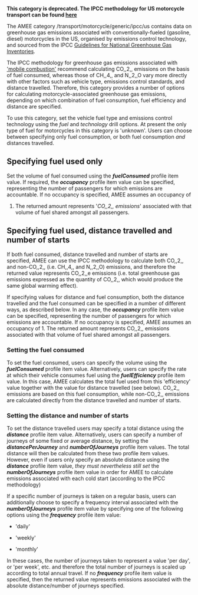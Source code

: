 **This category is deprecated. The IPCC methodology for US motorcycle
transport can be found
[here](US_road_transport_with_alternative_fuels_by_IPCC)**

The AMEE category /transport/motorcycle/generic/ipcc/us contains data on
greenhouse gas emissions associated with conventionally-fueled
(gasoline, diesel) motorcycles in the US, organised by emissions control
technology, and sourced from the IPCC [Guidelines for National
Greenhouse Gas Inventories](http://www.ipcc-nggip.iges.or.jp/).

The IPCC methodology for greenhouse gas emissions associated with
['mobile
combustion'](http://www.ipcc-nggip.iges.or.jp/public/2006gl/pdf/2_Volume2/V2_3_Ch3_Mobile_Combustion.pdf)
recommend calculating CO,,2,, emissions on the basis of fuel consumed,
whereas those of CH,,4,, and N,,2,,O vary more directly with other
factors such as vehicle type, emissions control standards, and distance
travelled. Therefore, this category provides a number of options for
calculating motorcycle-associated greenhouse gas emissions, depending on
which combination of fuel consumption, fuel efficiency and distance are
specified.

To use this category, set the vehicle fuel type and emissions control
technology using the *fuel* and *technology* drill options. At present
the only type of fuel for motorcycles in this category is 'unknown'.
Users can choose between specifying only fuel consumption, or both fuel
consumption *and* distances travelled.

## Specifying fuel used only

Set the volume of fuel consumed using the ***fuelConsumed*** profile
item value. If required, the ***occupancy*** profile item value can be
specified, representing the number of passengers for which emissions are
accountable. If no occupancy is specified, AMEE assumes an occupancy of
1. The returned amount represents '*CO,,2,, emissions*' associated with
that volume of fuel shared amongst all passengers.

## Specifying fuel used, distance travelled and number of starts

If both fuel consumed, distance travelled and number of starts are
specified, AMEE can use the IPCC methodology to calculate both CO,,2,,
and non-CO,,2,, (i.e. CH,,4,, and N,,2,,O) emissions, and therefore the
returned value represents CO,,2,,e emissions (i.e. total greenhouse gas
emissions expressed as the quantity of CO,,2,, which would produce the
same global warming effect).

If specifying values for distance and fuel consumption, both the
distance travelled and the fuel consumed can be specified in a number of
different ways, as described below. In any case, the ***occupancy***
profile item value can be specified, representing the number of
passengers for which emissions are accountable. If no occupancy is
specified, AMEE assumes an occupancy of 1. The returned amount
represents CO,,2,, emissions associated with that volume of fuel shared
amongst all passengers.

### Setting the fuel consumed

To set the fuel consumed, users can specify the volume using the
***fuelConsumed*** profile item value. Alternatively, users can specify
the rate at which their vehicle consumes fuel using the
***fuelEfficiency*** profile item value. In this case, AMEE calculates
the total fuel used from this 'efficiency' value together with the value
for distance travelled (see below). CO,,2,, emissions are based on this
fuel consumption, while non-CO,,2,, emissions are calculated directly
from the distance travelled and number of starts.

### Setting the distance and number of starts

To set the distance travelled users may specify a total distance using
the ***distance*** profile item value. Alternatively, users can specify
a number of journeys of some fixed or average distance, by setting the
***distancePerJourney*** and ***numberOfJourneys*** profile item values.
The total distance will then be calculated from these two profile item
values. However, even if users only specify an absolute distance using
the ***distance*** profile item value, *they must nevertheless still
set* the ***numberOfJourneys*** profile item value in order for AMEE to
calculate emissions associated with each cold start (according to the
IPCC methodology)

If a specific number of journeys is taken on a regular basis, users can
additionally choose to specify a frequency interval associated with the
***numberOfJourneys*** profile item value by specifying one of the
following options using the ***frequency*** profile item value:

  - 'daily'

<!-- end list -->

  - 'weekly'

<!-- end list -->

  - 'monthly'

In these cases, the number of journeys taken to represent a value 'per
day', or 'per week', etc. and therefore the total number of journeys is
scaled up according to total annual travel. If no ***frequency***
profile item value is specified, then the returned value represents
emissions associated with the absolute distance/number of journeys
specified.
